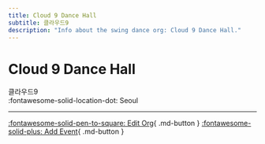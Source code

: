 ```yaml
---
title: Cloud 9 Dance Hall
subtitle: 클라우드9
description: "Info about the swing dance org: Cloud 9 Dance Hall."
---
```


# Cloud 9 Dance Hall

클라우드9  
:fontawesome-solid-location-dot: Seoul  


---

[:fontawesome-solid-pen-to-square: Edit Org](https://github.com/swingdance/orgs/issues/new?assignees=&labels=update+org&projects=&template=03-update_entity.yml&title=Update%20Org%3A%20ko_KR%20%E2%80%A2%20Cloud%209%20Dance%20Hall&region=ko_KR&id=cloud-9-dance-hall&name=Cloud%209%20Dance%20Hall){ .md-button } [:fontawesome-solid-plus: Add Event](https://github.com/swingdance/events/issues/new?assignees=&labels=add+event&projects=&template=02-add_entity.yml&title=Add%20Event%3A%20ko_KR%20%E2%80%A2%20%3CName%3E&region=ko_KR&province=Seoul&city=Seoul&org_id=cloud-9-dance-hall){ .md-button }
